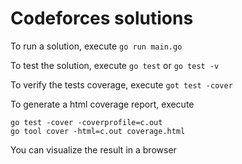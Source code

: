 # Codeforces solutions

To run a solution, execute `go run main.go`

To test the solution, execute `go test` or `go test -v`

To verify the tests coverage, execute `got test -cover`

To generate a html coverage report, execute

```
go test -cover -coverprofile=c.out
go tool cover -html=c.out coverage.html
```
You can visualize the result in a browser